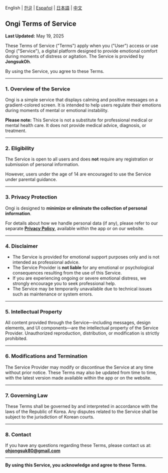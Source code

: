 English | [한글](./ongi_terms.ko.md) | [Español](./ongi_terms.es.md) | [日本語](./ongi_terms.ja.md) | [中文](./ongi_terms.zh.md)

## **Ongi Terms of Service**

**Last Updated:** May 19, 2025

These Terms of Service ("Terms") apply when you ("User") access or use Ongi ("Service"), a digital platform designed to provide emotional comfort during moments of distress or agitation. The Service is provided by **JongsukOh**.

By using the Service, you agree to these Terms.

---

### 1. Overview of the Service

Ongi is a simple service that displays calming and positive messages on a gradient-colored screen. It is intended to help users regulate their emotions during moments of mental or emotional instability.

**Please note:** This Service is not a substitute for professional medical or mental health care. It does not provide medical advice, diagnosis, or treatment.

---

### 2. Eligibility

The Service is open to all users and does **not** require any registration or submission of personal information.

However, users under the age of 14 are encouraged to use the Service under parental guidance.

---

### 3. Privacy Protection

Ongi is designed to **minimize or eliminate the collection of personal information**.

For details about how we handle personal data (if any), please refer to our separate **[Privacy Policy]()**, available within the app or on our website.

---

### 4. Disclaimer

* The Service is provided for emotional support purposes only and is not intended as professional advice.
* The Service Provider is **not liable** for any emotional or psychological consequences resulting from the use of this Service.
* If you are experiencing ongoing or severe emotional distress, we strongly encourage you to seek professional help.
* The Service may be temporarily unavailable due to technical issues such as maintenance or system errors.

---

### 5. Intellectual Property

All content provided through the Service—including messages, design elements, and UI components—are the intellectual property of the Service Provider. Unauthorized reproduction, distribution, or modification is strictly prohibited.

---

### 6. Modifications and Termination

The Service Provider may modify or discontinue the Service at any time without prior notice. These Terms may also be updated from time to time, with the latest version made available within the app or on the website.

---

### 7. Governing Law

These Terms shall be governed by and interpreted in accordance with the laws of the Republic of Korea. Any disputes related to the Service shall be subject to the jurisdiction of Korean courts.

---

### 8. Contact

If you have any questions regarding these Terms, please contact us at:
**ohjongsuk80@gmail.com**

---

**By using this Service, you acknowledge and agree to these Terms.**
